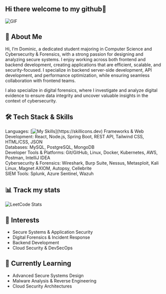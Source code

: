 ## Hi there welcome to my github👋

![GIF](https://media1.giphy.com/media/v1.Y2lkPTc5MGI3NjExbXlpZHN3dXJ3OXFvc3c1Z3h4Y3dlNnE3aXhtazZqYzB6M3V6dGtrMiZlcD12MV9pbnRlcm5hbF9naWZfYnlfaWQmY3Q9Zw/NlVv7LpinkCAcGaopP/giphy.gif)

## 🚀 About Me

Hi, I’m Dominic, a dedicated student majoring in Computer Science and Cybersecurity & Forensics, with a strong passion for designing and analyzing secure systems. I enjoy working across both frontend and backend development, creating applications that are efficient, scalable, and security-focused. I specialize in backend server-side development, API development, and performance optimization, while ensuring seamless collaboration with frontend teams.

I also specialize in digital forensics, where I investigate and analyze digital evidence to ensure data integrity and uncover valuable insights in the context of cybersecurity.

## 🛠️ Tech Stack & Skills

Languages: [![My Skills](https://skillicons.dev/icons?i=py,c,cpp,java,js,ts,go,)](https://skillicons.dev)  
Frameworks & Web Development: React, Node.js, Spring Boot, REST API, Tailwind CSS, HTML/CSS, JSON  
Databases: MySQL, PostgreSQL, MongoDB  
Developer Tools & Platforms: Git/GitHub, Linux, Docker, Kubernetes, AWS, Postman, IntelliJ IDEA  
Cybersecurity & Forensics: Wireshark, Burp Suite, Nessus, Metasploit, Kali Linux, Magnet AXIOM, Autopsy, Cellebrite  
SIEM Tools: Splunk, Azure Sentinel, Wazuh  

## 📊 Track my stats

![LeetCode Stats](https://leetcard.jacoblin.cool/Dominic-Acosta?theme=dark&font=Roboto&ext=contest)

## 📌 Interests

- Secure Systems & Application Security  
- Digital Forensics & Incident Response  
- Backend Development  
- Cloud Security & DevSecOps  

## 🌱 Currently Learning

- Advanced Secure Systems Design  
- Malware Analysis & Reverse Engineering  
- Cloud Security Architectures  
